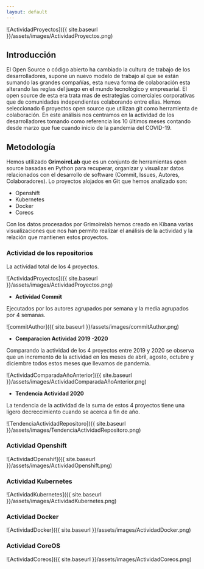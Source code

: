 ```yaml
---
layout: default
---
```



![ActividadProyectos]({{ site.baseurl }}/assets/images/ActividadProyectos.png)



## **Introducción**

El Open Source o código abierto ha cambiado la cultura de trabajo de los desarrolladores, supone un nuevo modelo de trabajo al que se están sumando las grandes compañías, esta nueva forma de colaboración esta alterando las reglas del juego en el mundo tecnológico y empresarial. El open source de esta era trata mas de estrategias comerciales corporativas que de comunidades independientes colaborando entre ellas. 
Hemos seleccionado 6 proyectos open source que utilizan git como herramienta de colaboración. En este análisis nos centramos en la actividad de los desarrolladores tomando como referencia los 10 últimos meses contando desde marzo que fue cuando inicio de la pandemia del COVID-19.

## **Metodología**

Hemos utilizado **GrimoireLab** que es un conjunto de herramientas  open source basadas en Python para recuperar, organizar y visualizar datos relacionados con el desarrollo de software (Commit, Issues, Autores, Colaboradores).
Lo proyectos alojados en Git que hemos analizado son:

* Openshift
* Kubernetes
* Docker
* Coreos


Con los datos procesados por Grimoirelab hemos creado  en Kibana varias visualizaciones que nos han permito realizar el análisis de la actividad y la relación que mantienen estos proyectos.


### Actividad de los repositorios

La actividad total de los 4 proyectos.

![ActividadProyectos]({{ site.baseurl }}/assets/images/ActividadProyectos.png)

* **Actividad Commit**

Ejecutados por los autores agrupados por semana y la media agrupados por 4 semanas.

![commitAuthor]({{ site.baseurl }}/assets/images/commitAuthor.png)

* **Comparacion Actividad 2019 -2020**

Comparando la actividad de los 4 proyectos entre 2019 y 2020 se observa que un incremento de la actividad en los meses de abril, agosto, octubre y diciembre  todos estos meses que llevamos de pandemia.

![ActividadComparadaAñoAnterior]({{ site.baseurl }}/assets/images/ActividadComparadaAñoAnterior.png)

* **Tendencia Actividad 2020**

La tendencia de la actividad de la suma de estos 4 proyectos tiene una ligero decreccimiento cuando se acerca a fin de año.

![TendenciaActividadRepositoro]({{ site.baseurl }}/assets/images/TendenciaActividadRepositoro.png)

### Actividad Openshift

![ActividadOpenshif]({{ site.baseurl }}/assets/images/ActividadOpenshift.png)
### Actividad Kubernetes

![ActividadKubernetes]({{ site.baseurl }}/assets/images/ActividadKubernetes.png)
### Actividad Docker

![ActividadDocker]({{ site.baseurl }}/assets/images/ActividadDocker.png)
### Actividad CoreOS

![ActividadCoreos]({{ site.baseurl }}/assets/images/ActividadCoreos.png)

